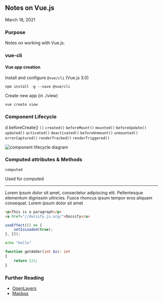[//]: # (Date)

## Notes on Vue.js

March 18, 2021

### Purpose

Notes on working with Vue.js.

### vue-cli





#### Vue app creation

Install and configure `@vue/cli` (Vue.js 3.0)

```node
npm install -g --save @vue/cli
```

Create new app (in ./view)

```node
vue create view
```

### Component Lifecycle
d
beforeCreate()
`()`
`created()`
`beforeMount()`
`mounted()`
`beforeUpdate()`
`updated()`
`activated()`
`deactivated()`
`beforeUnmount()`
`unmounted()`
`errorCaptured()`
`renderTracked()`
`renderTriggered()`

![component lifecycle diagram](https://vuejs.org/images/lifecycle.png)

### Computed attributes & Methods

`computed`

Used for computed 

---

Lorem ipsum dolor sit amet, consectetur adipiscing elit. Pellentesque elementum dignissim ultricies. Fusce rhoncus ipsum tempor eros aliquam consequat. Lorem ipsum dolor sit amet

```html
<p>This is a paragraph</p>
<a href="//docsify.js.org/">Docsify</a>
```

```javascript
useEffect(() => {
    setIsLoaded(true);
}, []);
```

```bash
echo "hello"
```

```php
function getAdder(int $x): int 
{
    return 123;
}
```

### Further Reading

<ul>
<li><a href="https://openlayers.org/" ><span>OpenLayers</span></a></li>
<li><a href="https://mapbox.com/"><span>Mapbox</span></a></li>
</ul>